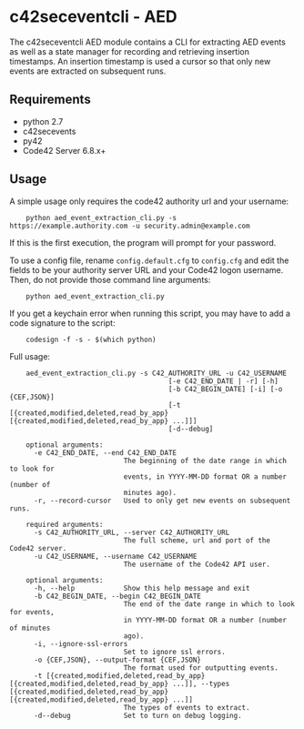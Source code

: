 # c42seceventcli - AED

The c42seceventcli AED module contains a CLI for extracting AED events as well as a state manager
for recording and retrieving insertion timestamps. An insertion timestamp is used a cursor so that only new events are
extracted on subsequent runs.

## Requirements
- python 2.7
- c42secevents
- py42
- Code42 Server 6.8.x+

## Usage

A simple usage only requires the code42 authority url and your username:

        python aed_event_extraction_cli.py -s https://example.authority.com -u security.admin@example.com
        
If this is the first execution, the program will prompt for your password.

To use a config file, rename `config.default.cfg` to `config.cfg` and edit the fields to be your
authority server URL and your Code42 logon username. Then, do not provide those command line arguments:

        python aed_event_extraction_cli.py

If you get a keychain error when running this script, you may have to add a code signature to the script:

        codesign -f -s - $(which python)

Full usage:

        aed_event_extraction_cli.py -s C42_AUTHORITY_URL -u C42_USERNAME
                                           [-e C42_END_DATE | -r] [-h]
                                           [-b C42_BEGIN_DATE] [-i] [-o {CEF,JSON}]
                                           [-t [{created,modified,deleted,read_by_app} [{created,modified,deleted,read_by_app} ...]]]
                                           [-d--debug]
        
        optional arguments:
          -e C42_END_DATE, --end C42_END_DATE
                                The beginning of the date range in which to look for
                                events, in YYYY-MM-DD format OR a number (number of
                                minutes ago).
          -r, --record-cursor   Used to only get new events on subsequent runs.
        
        required arguments:
          -s C42_AUTHORITY_URL, --server C42_AUTHORITY_URL
                                The full scheme, url and port of the Code42 server.
          -u C42_USERNAME, --username C42_USERNAME
                                The username of the Code42 API user.
        
        optional arguments:
          -h, --help            Show this help message and exit
          -b C42_BEGIN_DATE, --begin C42_BEGIN_DATE
                                The end of the date range in which to look for events,
                                in YYYY-MM-DD format OR a number (number of minutes
                                ago).
          -i, --ignore-ssl-errors
                                Set to ignore ssl errors.
          -o {CEF,JSON}, --output-format {CEF,JSON}
                                The format used for outputting events.
          -t [{created,modified,deleted,read_by_app} [{created,modified,deleted,read_by_app} ...]], --types [{created,modified,deleted,read_by_app} [{created,modified,deleted,read_by_app} ...]]
                                The types of events to extract.
          -d--debug             Set to turn on debug logging.